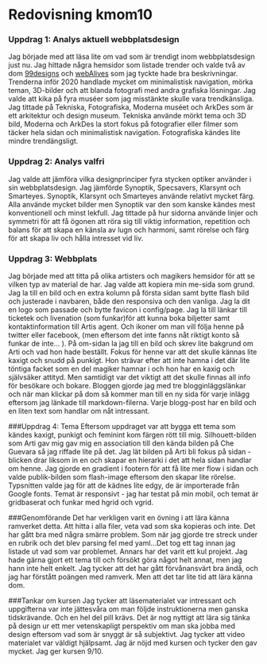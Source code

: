 ---
---
Redovisning kmom10
=========================

### Uppdrag 1: Analys aktuell webbplatsdesign

Jag började med att läsa lite om vad som är trendigt inom webbplatsdesign just nu. Jag hittade några hemsidor som listade
trender och valde två av dom [99designs](https://99designs.com.au/blog/trends/web-design-trends/) och 
[webAlives](https://www.webalive.com.au/web-design-trends-2019/) som jag tyckte hade bra beskrivningar. 
Trenderna inför 2020 handlade mycket om minimalistisk navigation, mörka teman, 3D-bilder och att blanda fotografi med 
andra grafiska lösningar. 
Jag valde att kika på fyra muséer som jag misstänkte skulle vara trendkänsliga. Jag tittade på Tekniska, Fotografiska, 
Moderna muséet och ArkDes som är ett arkitektur och design museum. Tekniska använde mörkt tema och 3D bild, Moderna och 
ArkDes la stort fokus på fotografier eller filmer som täcker hela sidan och minimalistisk navigation. Fotografiska kändes
lite mindre trendängsligt. 


### Uppdrag 2: Analys valfri

Jag valde att jämföra vilka designprinciper fyra stycken optiker använder i sin webbplatsdesign. Jag jämförde Synoptik, 
Specsavers, Klarsynt och Smarteyes. Synoptik, Klarsynt och Smarteyes använde relativt mycket färg. Alla använde mycket bilder
men Synoptik var den som kanske kändes mest konventionell och minst lekfull. Jag tittade på hur sidorna använde linjer
och symmetri för att få ögonen att röra sig till viktig information, repetition och balans för att skapa en känsla 
av lugn och harmoni, samt rörelse och färg för att skapa liv och hålla intresset vid liv. 


### Uppdrag 3: Webbplats
Jag började med att titta på olika artisters och magikers hemsidor för att se vilken typ av material de har.
Jag valde att kopiera min me-sida som grund. Jag la till en bild och en extra kolumn på första sidan samt bytte flash bild 
och justerade i navbaren, både den responsiva och den vanliga. Jag la dit en logo som passade och bytte favicon i config/page.
Jag la till länkar till ticketek och livenation (som funkar)för att kunna 
boka biljetter samt kontaktinformation till Artis agent. Och ikoner om man vill följa henne på twitter eller facebook, 
(men eftersom det inte fanns nåt riktigt konto så funkar de inte... ). 
På om-sidan la jag till en bild och skrev lite bakgrund om Arti
och vad hon hade beställt. Fokus för henne var att det skulle kännas lite kaxigt och snudd på punkigt. Hon strävar efter 
att inte hamna i det där lite töntiga facket som en del magiker hamnar i och hon har en kaxig och självsäker attityd. Men 
samtidigt var det viktigt att det skulle finnas all info för besökare och bokare.
Bloggen gjorde jag med tre blogginläggslänkar och när man klickar på dom så kommer man till en ny sida för varje inlägg 
eftersom jag länkade till markdown-filerna. Varje blogg-post har en bild och en liten text som handlar om nåt intressant. 

###Uppdrag 4: Tema
Eftersom uppdraget var att bygga ett tema som kändes kaxigt, punkigt och feminint kom färgen rött till mig. Silhouett-bilden 
som Arti gav mig gav mig en association till den kända bilden på Che Guevara så jag riffade lite på det. 
Jag lät bilden på Arti bli fokus på sidan - blicken drar liksom in en och skapar en hierarki i det att hela sidan handlar 
om henne. Jag gjorde en gradient i footern för att få lite mer flow i sidan och valde publik-bilden som flash-image
eftersom den skapar lite rörelse. 
Typsnitten valde jag för att de kädnes lite edgy, de är importerade från Google fonts.
Temat är responsivt - jag har testat på min mobil, och temat är gridbaserat och funkar med hgrid och vgrid. 

###Genomförande
Det har verkligen varit en övning i att lära känna ramverket detta. Att hitta i alla filer, veta vad som ska kopieras och
inte. Det har gått bra med några smärre problem. Som när jag gjorde tre streck under en rubrik och det blev parsing fel 
med yaml...Det tog ett tag innan jag listade ut vad som var problemet. 
Annars har det varit ett kul projekt. Jag hade gärna gjort ett tema till och försökt göra något helt annat, men jag hann
inte helt enkelt. Jag tycker att det har gått förvånansvärt bra ändå, och jag har förstått poängen med ramverk. Men att 
det tar lite tid att lära känna dom. 

###Tankar om kursen
Jag tycker att läsematerialet var intressant och uppgifterna var inte jättesvåra om man följde instruktionerna men ganska
tidskrävande. Och en hel del pill krävs. Det är nog nyttigt att
lära sig tänka på design ur ett mer vetenskapligt perspektiv om man ska jobba med design eftersom vad som är snyggt är så
subjektivt. Jag tycker att video materialet var väldigt hjälpsamt. 
Jag är nöjd med kursen och tycker den gav mycket. 
Jag ger kursen 9/10. 
